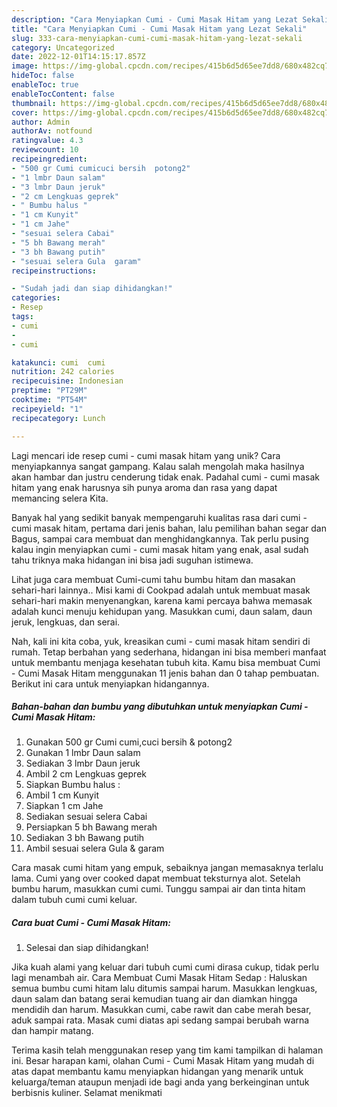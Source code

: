 ```yaml
---
description: "Cara Menyiapkan Cumi - Cumi Masak Hitam yang Lezat Sekali"
title: "Cara Menyiapkan Cumi - Cumi Masak Hitam yang Lezat Sekali"
slug: 333-cara-menyiapkan-cumi-cumi-masak-hitam-yang-lezat-sekali
category: Uncategorized
date: 2022-12-01T14:15:17.857Z
image: https://img-global.cpcdn.com/recipes/415b6d5d65ee7dd8/680x482cq70/cumi-cumi-masak-hitam-foto-resep-utama.jpg
hideToc: false
enableToc: true
enableTocContent: false
thumbnail: https://img-global.cpcdn.com/recipes/415b6d5d65ee7dd8/680x482cq70/cumi-cumi-masak-hitam-foto-resep-utama.jpg
cover: https://img-global.cpcdn.com/recipes/415b6d5d65ee7dd8/680x482cq70/cumi-cumi-masak-hitam-foto-resep-utama.jpg
author: Admin
authorAv: notfound
ratingvalue: 4.3
reviewcount: 10
recipeingredient:
- "500 gr Cumi cumicuci bersih  potong2"
- "1 lmbr Daun salam"
- "3 lmbr Daun jeruk"
- "2 cm Lengkuas geprek"
- " Bumbu halus "
- "1 cm Kunyit"
- "1 cm Jahe"
- "sesuai selera Cabai"
- "5 bh Bawang merah"
- "3 bh Bawang putih"
- "sesuai selera Gula  garam"
recipeinstructions:

- "Sudah jadi dan siap dihidangkan!"
categories:
- Resep
tags:
- cumi
- 
- cumi

katakunci: cumi  cumi 
nutrition: 242 calories
recipecuisine: Indonesian
preptime: "PT29M"
cooktime: "PT54M"
recipeyield: "1"
recipecategory: Lunch

---
```





Lagi mencari ide resep cumi - cumi masak hitam yang unik? Cara menyiapkannya sangat gampang. Kalau salah mengolah maka hasilnya akan hambar dan justru cenderung tidak enak. Padahal cumi - cumi masak hitam yang enak harusnya sih punya aroma dan rasa yang dapat memancing selera Kita.





Banyak hal yang sedikit banyak mempengaruhi kualitas rasa dari cumi - cumi masak hitam, pertama dari jenis bahan, lalu pemilihan bahan segar dan Bagus, sampai cara membuat dan menghidangkannya. Tak perlu pusing kalau ingin menyiapkan cumi - cumi masak hitam yang enak,      asal sudah tahu triknya maka hidangan ini bisa jadi suguhan istimewa.














Lihat juga cara membuat Cumi-cumi tahu bumbu hitam dan masakan sehari-hari lainnya.. Misi kami di Cookpad adalah untuk membuat masak sehari-hari makin menyenangkan, karena kami percaya bahwa memasak adalah kunci menuju kehidupan yang. Masukkan cumi, daun salam, daun jeruk, lengkuas, dan serai.






Nah, kali ini kita coba, yuk, kreasikan cumi - cumi masak hitam sendiri di rumah. Tetap berbahan yang sederhana, hidangan ini bisa memberi manfaat untuk membantu menjaga kesehatan tubuh kita. Kamu bisa membuat Cumi - Cumi Masak Hitam menggunakan 11 jenis bahan dan 0 tahap pembuatan. Berikut ini cara untuk menyiapkan hidangannya.

<!--inarticleads1-->

##### Bahan-bahan dan bumbu yang dibutuhkan untuk menyiapkan Cumi - Cumi Masak Hitam:

1. Gunakan 500 gr Cumi cumi,cuci bersih &amp; potong2
1. Gunakan 1 lmbr Daun salam
1. Sediakan 3 lmbr Daun jeruk
1. Ambil 2 cm Lengkuas geprek
1. Siapkan  Bumbu halus :
1. Ambil 1 cm Kunyit
1. Siapkan 1 cm Jahe
1. Sediakan sesuai selera Cabai
1. Persiapkan 5 bh Bawang merah
1. Sediakan 3 bh Bawang putih
1. Ambil sesuai selera Gula &amp; garam


Cara masak cumi hitam yang empuk, sebaiknya jangan memasaknya terlalu lama. Cumi yang over cooked dapat membuat teksturnya alot. Setelah bumbu harum, masukkan cumi cumi. Tunggu sampai air dan tinta hitam dalam tubuh cumi cumi keluar. 

<!--inarticleads2-->

##### Cara buat Cumi - Cumi Masak Hitam:


1. Selesai dan siap dihidangkan!

Jika kuah alami yang keluar dari tubuh cumi cumi dirasa cukup, tidak perlu lagi menambah air. Cara Membuat Cumi Masak Hitam Sedap : Haluskan semua bumbu cumi hitam lalu ditumis sampai harum. Masukkan lengkuas, daun salam dan batang serai kemudian tuang air dan diamkan hingga mendidih dan harum. Masukkan cumi, cabe rawit dan cabe merah besar, aduk sampai rata. Masak cumi diatas api sedang sampai berubah warna dan hampir matang. 

Terima kasih telah menggunakan resep yang tim kami tampilkan di halaman ini. Besar harapan kami, olahan Cumi - Cumi Masak Hitam yang mudah di atas dapat membantu kamu menyiapkan hidangan yang menarik untuk keluarga/teman ataupun menjadi ide bagi anda yang berkeinginan untuk berbisnis kuliner. Selamat menikmati
